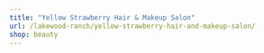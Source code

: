```yaml
---
title: "Yellow Strawberry Hair & Makeup Salon"
url: /lakewood-ranch/yellow-strawberry-hair-and-makeup-salon/
shop: beauty
---
```


